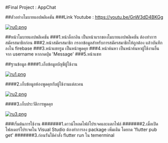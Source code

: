 #Final Project : AppChat

##ตัวอย่างโมบายแอปพลิเคชัน
###Link Youtube :  https://youtu.be/GnW3dD4BKGg

[![ru0.png](https://i.postimg.cc/CMrF6FbB/ru0.png)](https://postimg.cc/Hj5Dr1Zd)

##หน้าโมบายแอปพลิเคชัน
###1.หน้าล็อกอิน เป็นหน้าแรกของโมบายแอปพลิเคชัน ต้องทำการสมัครสมาชิกก่อน
###2.หน้าสมัครสมาชิก กรอกข้อมูลสำหรับการสมัครสมาชิกให้ถูกต้อง แล้วบันทึกลงใน firebase
###3.หน้าแชทรูม เป็นหน้าพูดคุย
###4.หน้าค้นหา เป็นหน้าค้นหาผู้ใช้งานอื่นจาก username หากกดปุ่ม 'Message'
###5.หน้าแชท


##ฐานข้อมูล
####1.เก็บข้อมูลบัญชีผู้ใช้งาน

[![ru1.png](https://i.postimg.cc/ZqWPpYP8/ru1.png)](https://postimg.cc/v1d6dsNT)

####2.เก็บข้อมูลห้องพูดคุยกับผู้ใช้งานแต่ละคน

[![ru2.png](https://i.postimg.cc/8kmvFrQ8/ru2.png)](https://postimg.cc/t77JwJ4D)

####3.เก็บประวัติการพูดคุย

[![ru3.png](https://i.postimg.cc/y8t3qm9R/ru3.png)](https://postimg.cc/4YvxVhW4)


###เริ่มต้นการใช้งาน
#######1.ดาวน์โหลดไฟล์โปรเจคและแตกไฟล์
#######2.เมื่อเปิดโฟลเดอร์โปรเจคใน Visual Studio ต้องทำการลง package เพิ่มเติม โดยกด 'flutter pub get'
#######3.ก่อนรันใช้คำสั่ง flutter run ใน temerminal
